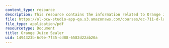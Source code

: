 ```yaml
---
content_type: resource
description: This resource contains the information related to Orange Juice Sealer.
file: https://ol-ocw-studio-app-qa.s3.amazonaws.com/courses/ec-711-d-lab-energy-spring-2011/1494323b6c9e7f35cd886582d22ab20a_MITEC_711S11_proj_rptseal.pdf
file_type: application/pdf
resourcetype: Document
title: Orange Juice Sealer
uid: 1494323b-6c9e-7f35-cd88-6582d22ab20a
---
```

